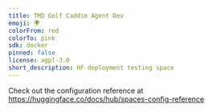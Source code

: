 ```yaml
---
title: TMD Golf Caddie Agent Dev
emoji: 🌍
colorFrom: red
colorTo: pink
sdk: docker
pinned: false
license: agpl-3.0
short_description: HF deployment testing space
---
```


Check out the configuration reference at https://huggingface.co/docs/hub/spaces-config-reference

